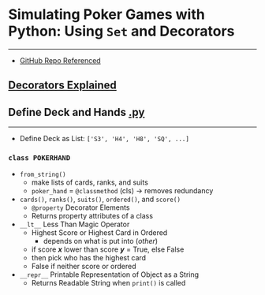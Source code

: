 # **Simulating Poker Games with Python: Using `Set` and Decorators**
---
- [GitHub Repo Referenced](https://github.com/gabhijit/pycon/tree/master/2019/poker)


## [Decorators Explained](decorators.md)    



## Define Deck and Hands [.py](set_poker.py)
---
- Define Deck as List: `['S3', 'H4', 'H8', 'SQ', ...]`

### `class POKERHAND`
- `from_string()`
    - make lists of cards, ranks, and suits
    - `poker_hand` = `@classmethod` (cls) -> removes redundancy  
- `cards()`, `ranks()`, `suits()`, `ordered()`, and `score()`
    - `@property` Decorator Elements 
    - Returns property attributes of a class
- `__lt__` Less Than Magic Operator 
    - Highest Score or Highest Card in Ordered 
        - depends on what is put into (*other*)
    - if score ***x*** lower than score ***y*** = True, else False 
    - then pick who has the highest card
    - False if neither score or ordered 
- `__repr__` Printable Representation of Object as a String 
    - Returns Readable String when `print()` is called 




